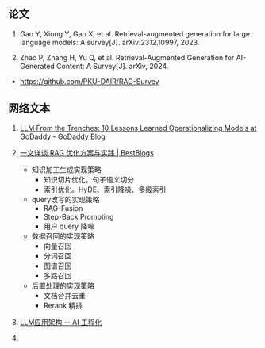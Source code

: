 ## 论文

1. Gao Y, Xiong Y, Gao X, et al. Retrieval-augmented generation for large language models: A survey[J]. arXiv:2312.10997, 2023.

2. Zhao P, Zhang H, Yu Q, et al. Retrieval-Augmented Generation for AI-Generated Content: A Survey[J]. arXiv, 2024.
  - https://github.com/PKU-DAIR/RAG-Survey


## 网络文本

1. [LLM From the Trenches: 10 Lessons Learned Operationalizing Models at GoDaddy - GoDaddy Blog](https://www.godaddy.com/resources/news/llm-from-the-trenches-10-lessons-learned-operationalizing-models-at-godaddy#h-1-sometimes-one-prompt-isn-t-enough)

2. [一文详谈 RAG 优化方案与实践 | BestBlogs](https://www.bestblogs.dev/article/8f14c3)
   
   - 知识加工生成实现策略
     - 知识切片优化。句子语义切分
     - 索引优化。HyDE、索引降噪、多级索引
   - query改写的实现策略
     - RAG-Fusion
     - Step-Back Prompting
     - 用户 query 降噪
   - 数据召回的实现策略
     - 向量召回
     - 分词召回
     - 图谱召回
     - 多路召回
   - 后置处理的实现策略
     - 文档合并去重
     - Rerank 精排

3. [LLM应用架构 -- AI 工程化](https://mp.weixin.qq.com/mp/appmsgalbum?__biz=MzA5MTIxNTY4MQ==&action=getalbum&album_id=3070790072247058439&subscene=&sessionid=svr_eabbfae5579&enterid=1718693540&from_msgid=2461141557&from_itemidx=1&count=3&nolastread=1#wechat_redirect)

3. 